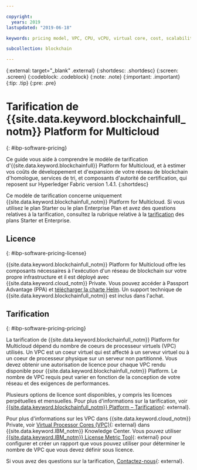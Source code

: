 ```yaml
---

copyright:
  years: 2019
lastupdated: "2019-06-18"

keywords: pricing model, VPC, CPU, vCPU, virtual core, cost, scalability, estimation, optimize your cost

subcollection: blockchain

---
```


{:external: target="_blank" .external}
{:shortdesc: .shortdesc}
{:screen: .screen}
{:codeblock: .codeblock}
{:note: .note}
{:important: .important}
{:tip: .tip}
{:pre: .pre}

# Tarification de {{site.data.keyword.blockchainfull_notm}} Platform for Multicloud
{: #ibp-software-pricing}

Ce guide vous aide à comprendre le modèle de tarification d'{{site.data.keyword.blockchainfull}} Platform for Multicloud, et à estimer vos coûts de développement et d'expansion de votre réseau de blockchain d'homologue, services de tri, et composants d'autorité de certification, qui reposent sur Hyperledger Fabric version 1.4.1. {:shortdesc}

Ce modèle de tarification concerne uniquement {{site.data.keyword.blockchainfull_notm}} Platform for Multicloud. Si vous utilisez le plan Starter ou le plan Enterprise Plan et avez des questions relatives à la tarification, consultez la rubrique relative à la [tarification](/docs/services/blockchain?topic=blockchain-ibp-pricing) des plans Starter et Enterprise.

## Licence
{: #ibp-software-pricing-license}

{{site.data.keyword.blockchainfull_notm}} Platform for Multicloud offre les composants nécessaires à l'exécution d'un réseau de blockchain sur votre propre infrastructure et il est déployé avec {{site.data.keyword.cloud_notm}} Private. Vous pouvez accéder à Passport Advantage (PPA) et [télécharger la charte Helm](/docs/services/blockchain?topic=blockchain-console-helm-install#console-helm-install-importing). Un support technique de {{site.data.keyword.blockchainfull_notm}} est inclus dans l'achat.

## Tarification
{: #ibp-software-pricing-pricing}

La tarification de {{site.data.keyword.blockchainfull_notm}} Platform for Multicloud dépend du nombre de coeurs de processeur virtuels (VPC) utilisés. Un VPC est un coeur virtuel qui est affecté à un serveur virtuel ou à un coeur de processeur physique sur un serveur non partitionné. Vous devez obtenir une autorisation de licence pour chaque VPC rendu disponible pour {{site.data.keyword.blockchainfull_notm}} Platform. Le nombre de VPC requis peut varier en fonction de la conception de votre réseau et des exigences de performances.

Plusieurs options de licence sont disponibles, y compris les licences perpétuelles et mensuelles. Pour plus d'informations sur la tarification, voir [{{site.data.keyword.blockchainfull_notm}} Platform – Tarification](https://www.ibm.com/cloud/blockchain-platform/pricing){: external}.

Pour plus d'informations sur les VPC dans {{site.data.keyword.cloud_notm}} Private, voir [Virtual Processor Cores (VPC)](https://www.ibm.com/support/knowledgecenter/en/SS8JFY_9.2.0/com.ibm.lmt.doc/Inventory/overview/c_virtual_processor_core_licenses.html){: external} dans {{site.data.keyword.IBM_notm}} Knowledge Center. Vous pouvez utiliser [{{site.data.keyword.IBM_notm}} License Metric Tool](https://www.ibm.com/support/knowledgecenter/en/SS8JFY_9.2.0/com.ibm.lmt.doc/welcome/LMT_welcome.html){: external} pour configurer et créer un rapport que vous pouvez utiliser pour déterminer le nombre de VPC que vous devez définir sous licence.

Si vous avez des questions sur la tarification, [Contactez-nous](https://www.ibm.com/account/reg/us-en/signup?formid=urx-37672){: external}.
